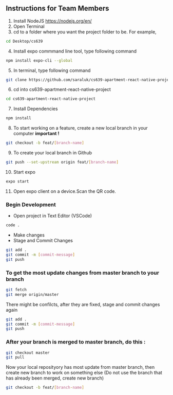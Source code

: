 ## Instructions for Team Members

1. Install NodeJS https://nodejs.org/en/
2. Open Terminal
3. cd to a folder where you want the project folder to be.
For example,
```bash
cd Desktop/cs639
```
4. Install expo commmand line tool, type following command
```bash
npm install expo-cli --global
```
5. In terminal, type following command
```bash
git clone https://github.com/saraluk/cs639-apartment-react-native-project.git
```
6. cd into cs639-apartment-react-native-project
```bash
cd cs639-apartment-react-native-project
```
7. Install Dependencies
```bash
npm install
```
8. To start working on a feature, create a new local branch in your computer **important !**
```bash
git checkout -b feat/[branch-name]
```
9. To create your local branch in Github
```bash
git push --set-upstream origin feat/[branch-name]
```
10. Start expo
```bash
expo start
```
11. Open expo client on a device.Scan the QR code.

### Begin Development
- Open project in Text Editor (VSCode)
```bash
code .
```
- Make changes
- Stage and Commit Changes 
```bash
git add .
git commit -m [commit-message]
git push
```
### To get the most update changes from master branch to your branch
```bash
git fetch
git merge origin/master
```
There might be confilcts, after they are fixed, stage and commit changes again
```bash
git add .
git commit -m [commit-message]
git push
```
### After your branch is merged to master branch, do this :
```bash
git checkout master
git pull
```

Now your local reposityory has most update from master branch, then create new branch to work on something else
(Do not use the branch that has already been merged, create new branch)
```bash
git checkout -b feat/[branch-name]
```

